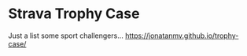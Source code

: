 # Strava Trophy Case
Just a list some sport challengers... https://jonatanmv.github.io/trophy-case/
